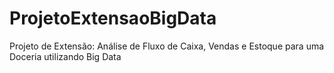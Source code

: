 # ProjetoExtensaoBigData
Projeto de Extensão: Análise de Fluxo de Caixa, Vendas e Estoque para uma Doceria utilizando Big Data
